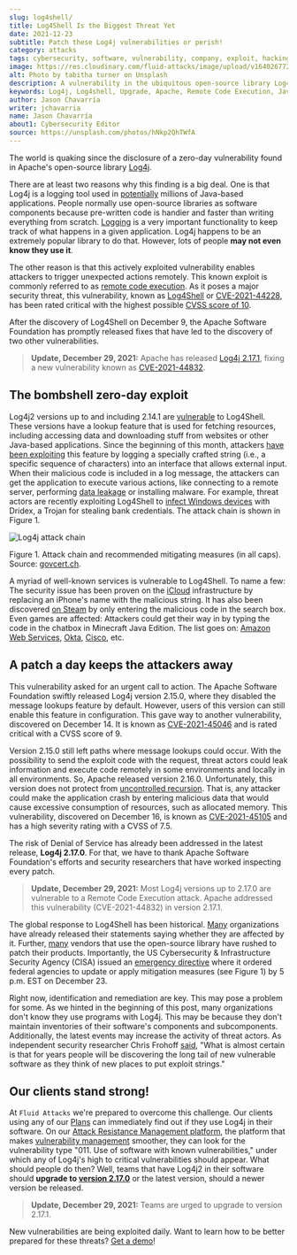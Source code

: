 ```yaml
---
slug: log4shell/
title: Log4Shell Is the Biggest Threat Yet
date: 2021-12-23
subtitle: Patch these Log4j vulnerabilities or perish!
category: attacks
tags: cybersecurity, software, vulnerability, company, exploit, hacking
image: https://res.cloudinary.com/fluid-attacks/image/upload/v1640267729/blog/log4shell/cover_log4shell.webp
alt: Photo by tabitha turner on Unsplash
description: A vulnerability in the ubiquitous open-source library Log4j has revealed terrifying exploit possibilities. Learn what it is and what you should do about it.
keywords: Log4j, Log4shell, Upgrade, Apache, Remote Code Execution, Java, Vulnerability, Ethical Hacking, Pentesting
author: Jason Chavarría
writer: jchavarria
name: Jason Chavarría
about1: Cybersecurity Editor
source: https://unsplash.com/photos/hNkp2QhTWfA
---
```


The world is quaking
since the disclosure of a zero-day vulnerability
found in Apache's open-source library [Log4j](https://logging.apache.org/log4j/2.x/manual/index.html).

There are at least two reasons why this finding is a big deal.
One is that Log4j is a logging tool used in [potentially](https://www.csoonline.com/article/3644472/apache-log4j-vulnerability-actively-exploited-impacting-millions-of-java-based-apps.html)
millions of Java-based applications.
People normally use open-source libraries as software components because
pre-written code is handier and faster than writing everything from scratch.
[Logging](https://www.wired.com/story/log4j-log4shell/)
is a very important functionality
to keep track of what happens in a given application.
Log4j happens to be an extremely popular library to do that.
However,
lots of people **may not even know they use it**.

The other reason is
that this actively exploited vulnerability enables attackers
to trigger unexpected actions remotely.
This known exploit is commonly referred to as [remote code execution](../close-invisible-doors/).
As it poses a major security threat,
this vulnerability,
known as [Log4Shell](https://www.lunasec.io/docs/blog/log4j-zero-day/)
or [CVE-2021-44228](https://cve.mitre.org/cgi-bin/cvename.cgi?name=CVE-2021-44228),
has been rated critical with the highest possible [CVSS score of 10](https://nvd.nist.gov/vuln/detail/CVE-2021-44228).

After the discovery of Log4Shell on December 9,
the Apache Software Foundation has promptly released fixes
that have led to the discovery of two other vulnerabilities.

> **Update, December 29, 2021:**
> Apache has released [Log4j 2.17.1](https://logging.apache.org/log4j/2.x/security.html),
> fixing a new vulnerability
> known as [CVE-2021-44832](https://nvd.nist.gov/vuln/detail/CVE-2021-44832).

## The bombshell zero-day exploit

Log4j2 versions up to and including 2.14.1 are [vulnerable](https://logging.apache.org/log4j/2.x/security.html)
to Log4Shell.
These versions have a lookup feature that is used for fetching resources,
including accessing data
and downloading stuff from websites or other Java-based applications.
Since the beginning of this month,
attackers [have been exploiting](https://www.zdnet.com/article/log4j-flaw-attackers-are-making-thousands-of-attempts-to-exploit-this-severe-vulnerability/)
this feature
by logging a specially crafted string
(i.e., a specific sequence of characters)
into an interface that allows external input.
When their malicious code is included in a log message,
the attackers can get the application to execute various actions,
like connecting to a remote server,
performing [data leakage](https://www.microsoft.com/security/blog/2021/12/11/guidance-for-preventing-detecting-and-hunting-for-cve-2021-44228-log4j-2-exploitation/)
or installing malware.
For example,
threat actors are recently exploiting Log4Shell to [infect Windows devices](https://www.bleepingcomputer.com/news/security/log4j-vulnerability-now-used-to-install-dridex-banking-malware/)
with Dridex,
a Trojan for stealing bank credentials.
The attack chain is shown in Figure 1.

<div class="imgblock">

![Log4j attack chain](https://res.cloudinary.com/fluid-attacks/image/upload/v1640275685/blog/log4shell/log4shell-Figure-1.webp)

<div class="title">

Figure 1. Attack chain and recommended mitigating measures (in all caps).
Source: [govcert.ch](https://www.govcert.ch/blog/zero-day-exploit-targeting-popular-java-library-log4j/assets/log4j_attack.png).

</div>

</div>

A myriad of well-known services is vulnerable to Log4Shell.
To name a few:
The security issue has been proven on the [iCloud](https://www.lunasec.io/docs/blog/log4j-zero-day/)
infrastructure by replacing an iPhone's name with the malicious string.
It has also been discovered [on Steam](https://news.ycombinator.com/item?id=29499773)
by only entering the malicious code in the search box.
Even games are affected:
Attackers could get their way in by typing the code in the chatbox
in Minecraft Java Edition.
The list goes on:
[Amazon Web Services](https://aws.amazon.com/security/security-bulletins/AWS-2021-006/),
[Okta](https://sec.okta.com/articles/2021/12/log4shell),
[Cisco](https://tools.cisco.com/security/center/content/CiscoSecurityAdvisory/cisco-sa-apache-log4j-qRuKNEbd),
etc.

## A patch a day keeps the attackers away

This vulnerability asked for an urgent call to action.
The Apache Software Foundation swiftly released Log4j version 2.15.0,
where they disabled the message lookups feature by default.
However,
users of this version can still enable this feature in configuration.
This gave way to another vulnerability,
discovered on December 14.
It is known as [CVE-2021-45046](https://cve.mitre.org/cgi-bin/cvename.cgi?name=CVE-2021-45046)
and is rated critical with a CVSS score of 9.

Version 2.15.0 still left paths where message lookups could occur.
With the possibility to send the exploit code with the request,
threat actors could leak information
and execute code remotely in some environments
and locally in all environments.
So,
Apache released version 2.16.0.
Unfortunately, this version does not protect from [uncontrolled recursion](http://cwe.mitre.org/data/definitions/674.html).
That is,
any attacker could make the application crash by entering malicious data
that would cause excessive consumption of resources,
such as allocated memory.
This vulnerability,
discovered on December 16,
is known as  [CVE-2021-45105](https://cve.mitre.org/cgi-bin/cvename.cgi?name=CVE-2021-45105)
and has a high severity rating with a CVSS of 7.5.

The risk of Denial of Service has already been addressed in the latest release,
**Log4j 2.17.0**.
For that,
we have to thank Apache Software Foundation's efforts
and security researchers that have worked inspecting every patch.

> **Update, December 29, 2021:**
> Most Log4j versions up to 2.17.0 are vulnerable
> to a Remote Code Execution attack.
> Apache addressed this vulnerability \(CVE-2021-44832\)
> in version 2.17.1.

The global response to Log4Shell has been historical.
[Many](https://gist.github.com/SwitHak/b66db3a06c2955a9cb71a8718970c592)
organizations have already released their statements
saying whether they are affected by it.
Further,
[many](https://www.govcert.ch/blog/zero-day-exploit-targeting-popular-java-library-log4j/)
vendors that use the open-source library have rushed to patch their products.
Importantly,
the US Cybersecurity & Infrastructure Security Agency (CISA)
issued an [emergency directive](https://www.cisa.gov/emergency-directive-22-02)
where it ordered federal agencies to update
or apply mitigation measures (see Figure 1) by 5 p.m. EST on December 23.

Right now,
identification and remediation are key.
This may pose a problem for some.
As we hinted in the beginning of this post,
many organizations don't know
they use programs with Log4j.
This may be because
they don't maintain inventories of their software's components
and subcomponents.
Additionally,
the latest events may increase the activity of threat actors.
As independent security researcher Chris Frohoff [said](https://www.wired.com/story/log4j-log4shell/),
"What is almost certain is
that for years people will be discovering
the long tail of new vulnerable software
as they think of new places to put exploit strings."

## Our clients stand strong!

At `Fluid Attacks`
we're prepared to overcome this challenge.
Our clients using any of our [Plans](../../plans/)
can immediately find out if they use Log4j in their software.
On our [Attack Resistance Management platform](../../categories/arm/),
the platform that makes [vulnerability management](../../solutions/vulnerability-management/)
smoother,
they can look for the vulnerability type
"011. Use of software with known vulnerabilities,"
under which any of Log4j's high to critical vulnerabilities should appear.
What should people do then?
Well,
teams that have Log4j2 in their software should
**upgrade to [version 2.17.0](https://logging.apache.org/log4j/2.x/download.html)**
or the latest version,
should a newer version be released.

> **Update, December 29, 2021:**
> Teams are urged to upgrade to version 2.17.1.

New vulnerabilities are being exploited daily.
Want to learn how to be better prepared for these threats?
[Get a demo](../../contact-us/)\!
